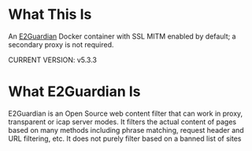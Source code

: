 # What This Is
 An [E2Guardian](https://github.com/e2guardian/e2guardian) Docker container with SSL MITM enabled by default; a secondary proxy is not required.

CURRENT VERSION:  v5.3.3

# What E2Guardian Is
E2Guardian is an Open Source web content filter that can work in proxy, transparent or icap server modes.  It filters the actual content of pages based on many methods including phrase matching, request header and URL filtering, etc. It does not purely filter based on a banned list of sites
<!--stackedit_data:
eyJoaXN0b3J5IjpbLTEyOTU2MTYxNThdfQ==
-->